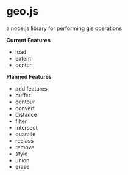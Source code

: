 geo.js
======

a node.js library for performing gis operations



**Current Features**

- load
- extent
- center

**Planned Features**

- add features
- buffer
- contour
- convert
- distance
- filter
- intersect
- quantile
- reclass
- remove
- style
- union
- erase